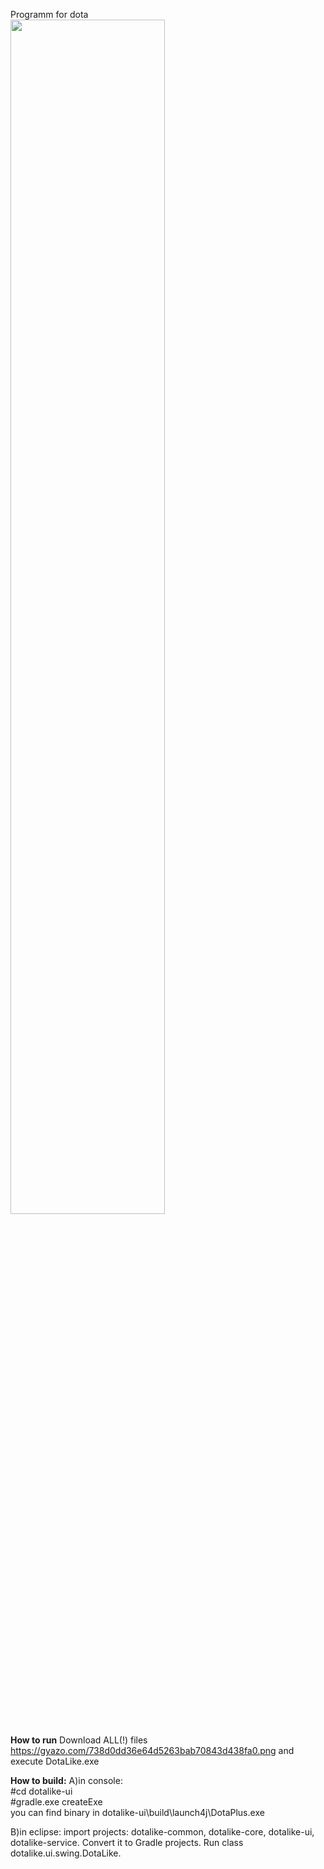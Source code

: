 Programm for dota<br>
<img src="https://gyazo.com/700963e464791723ff0bb4f4ed7e82c4.png" height="70%" width="70%"/>


<b>How to run</b>
Download ALL(!) files https://gyazo.com/738d0dd36e64d5263bab70843d438fa0.png and execute DotaLike.exe

<b>How to build:</b>
A)in console:<br>
 #cd dotalike-ui<br>
 #gradle.exe createExe<br>
you can find binary in dotalike-ui\build\launch4j\DotaPlus.exe

B)in eclipse:
import projects: dotalike-common, dotalike-core, dotalike-ui, dotalike-service. Convert it to Gradle projects. Run class dotalike.ui.swing.DotaLike.
